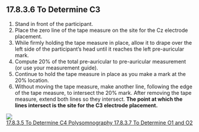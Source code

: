 ## 17.8.3.6 To Determine C3

1. Stand in front of the participant.
2. Place the zero line of the tape measure on the site for the Cz electrode placement.
3. While firmly holding the tape measure in place, allow it to drape over the left side of the participant’s head until it reaches the left pre-auricular mark.
4. Compute 20% of the total pre-auricular to pre-auricular measurement (or use your measurement guide).
5. Continue to hold the tape measure in place as you make a mark at the 20% location.
6. Without moving the tape measure, make another line, following the edge of the tape measure, to intersect the 20% mark.  After removing the tape measure, extend both lines so they intersect. **The point at which the lines intersect is the site for the C3 electrode placement.**

<div class="center">
  <img src=":images_path:/17.8.3.6 Determine C3.png">
</div>


<div class="center">
<div class="btn-group">
  <a href=":pages_path:/manuals/polysomnography/17-08-03-05-determine-c4.md" class="btn btn-default">
    <span class="glyphicon glyphicon-chevron-left"></span>
    17.8.3.5 To Determine C4
  </a>

  <a href=":pages_path:/manuals/polysomnography" class="btn btn-default">
    <span class="glyphicon glyphicon-chevron-up"></span>
    Polysomnography
  </a>

  <a href=":pages_path:/manuals/polysomnography/17-08-03-07-determine-o1-o2.md" class="btn btn-success">
    17.8.3.7 To Determine O1 and O2
    <span class="glyphicon glyphicon-chevron-right"></span>
  </a>
</div>
</div>
